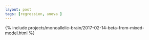 ```yaml
---
layout: post
tags: [regression, anova ]
---
```


{% include projects/monoallelic-brain/2017-02-14-beta-from-mixed-model.html %}
